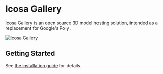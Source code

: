 # Icosa Gallery

Icosa Gallery is an open source 3D model hosting solution, intended as a replacement for Google's Poly .

![Icosa Gallery](https://github.com/icosa-foundation/icosa-gallery/blob/main/icosa-gallery-screenshot.png?raw=true)

## Getting Started

See [the installation guide](./INSTALL.md) for details.
